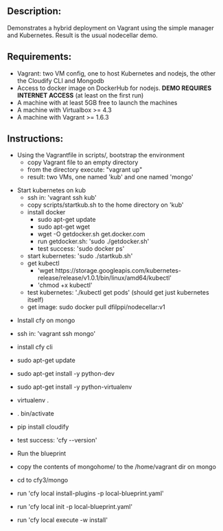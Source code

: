 ## Description:

Demonstrates a hybrid deployment on Vagrant using the simple manager and Kubernetes.  Result is the usual nodecellar demo.

## Requirements:

- Vagrant: two VM config, one to host Kubernetes and nodejs, the other the Cloudify CLI and Mongodb
- Access to docker image on DockerHub for nodejs.  __DEMO REQUIRES INTERNET ACCESS__ (at least on the first run)
- A machine with at least 5GB free to launch the machines
- A machine with Virtualbox >= 4.3
- A machine with Vagrant >= 1.6.3

## Instructions:
<ul>
 <li>Using the Vagrantfile in scripts/, bootstrap the environment
 <ul>
  <li> copy Vagrant file to an empty directory
  <li> from the directory execute: "vagrant up"
  <li> result:  two VMs, one named 'kub' and one named 'mongo'
 </ul>
</ul>

<ul>
<li> Start kubernetes on kub
 <ul>
  <li> ssh in: 'vagrant ssh kub'
  <li> copy scripts/startkub.sh to the home directory on 'kub'
  <li> install docker
  <ul>
   <li>sudo apt-get update
   <li>sudo apt-get wget
   <li>wget -O getdocker.sh get.docker.com
   <li>run getdocker.sh: 'sudo ./getdocker.sh'
   <li>test success: 'sudo docker ps'
  </ul>
  <li>start kubernetes: 'sudo ./startkub.sh'
   <li> get kubectl
   <ul>
    <li>'wget https://storage.googleapis.com/kubernetes-release/release/v1.0.1/bin/linux/amd64/kubectl'
    <li>'chmod +x kubectl'
   </ul>
   <li>test kubernetes: './kubectl get pods'  (should get just kubernetes itself)
   <li>get image: sudo docker pull dfilppi/nodecellar:v1
 </ul>
</ul>

- Install cfy on mongo
 - ssh in: 'vagrant ssh mongo'
 - install cfy cli
  - sudo apt-get update
  - sudo apt-get install -y python-dev
  - sudo apt-get install -y python-virtualenv
  - virtualenv .
  - . bin/activate
  - pip install cloudify
  - test success: 'cfy --version'

- Run the blueprint
 - copy the contents of mongohome/ to the /home/vagrant dir on mongo
 - cd to cfy3/mongo
 - run 'cfy local install-plugins -p local-blueprint.yaml'
 - run 'cfy local init -p local-blueprint.yaml'
 - run 'cfy local execute -w install'
